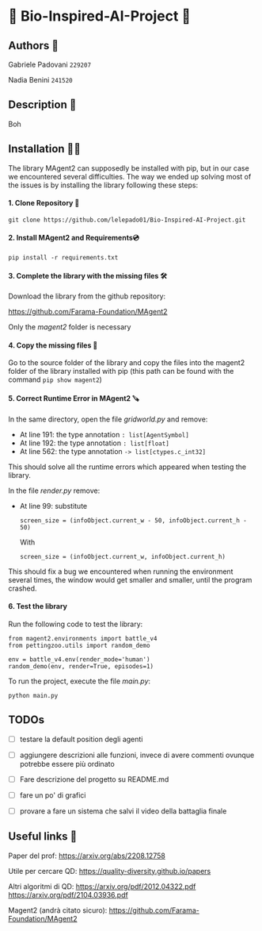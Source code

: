 # 🐜 Bio-Inspired-AI-Project 🦖

## Authors 🦄

Gabriele Padovani ```229207```

Nadia Benini ```241520```

## Description 🐘
Boh

## Installation 🚀🐥

The library MAgent2 can supposedly be installed with pip, but in our case we encountered several difficulties. The way we ended up solving most of the issues is by installing the library following these steps:

#### 1. Clone Repository 🧬

```git clone https://github.com/lelepado01/Bio-Inspired-AI-Project.git```

#### 2. Install MAgent2 and Requirements💿

```pip install -r requirements.txt```

#### 3. Complete the library with the missing files 🛠️

Download the library from the github repository:

https://github.com/Farama-Foundation/MAgent2 

Only the *magent2* folder is necessary

#### 4. Copy the missing files 📁

Go to the source folder of the library and copy the files into the magent2 folder of the library installed with pip (this path can be found with the command ```pip show magent2```)

#### 5. Correct Runtime Error in MAgent2 🪚

In the same directory, open the file *gridworld.py* and remove: 

 - At line 191: the type annotation ```: list[AgentSymbol]```
 - At line 192: the type annotation ```: list[float]```
 - At line 562: the type annotation ```-> list[ctypes.c_int32]```

This should solve all the runtime errors which appeared when testing the library.

In the file *render.py* remove:

 - At line 99: substitute 

    ```screen_size = (infoObject.current_w - 50, infoObject.current_h - 50)```
    
    With
    
    ```screen_size = (infoObject.current_w, infoObject.current_h)```

This should fix a bug we encountered when running the environment several times, the window would get smaller and smaller, until the program crashed.

#### 6. Test the library

Run the following code to test the library:

```
from magent2.environments import battle_v4
from pettingzoo.utils import random_demo

env = battle_v4.env(render_mode='human')
random_demo(env, render=True, episodes=1)
```

To run the project, execute the file *main.py*: 
    
```python main.py```

## TODOs

- [ ] testare la default position degli agenti 
- [ ] aggiungere descrizioni alle funzioni, invece di avere commenti ovunque potrebbe essere più ordinato 
- [ ] Fare descrizione del progetto su README.md

- [ ] fare un po' di grafici
- [ ] provare a fare un sistema che salvi il video della battaglia finale

## Useful links 🔗

Paper del prof: 
https://arxiv.org/abs/2208.12758

Utile per cercare QD: 
https://quality-diversity.github.io/papers

Altri algoritmi di QD:
https://arxiv.org/pdf/2012.04322.pdf
https://arxiv.org/pdf/2104.03936.pdf

Magent2 (andrà citato sicuro): 
https://github.com/Farama-Foundation/MAgent2

